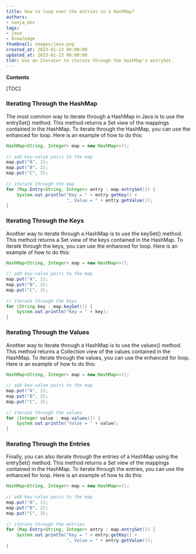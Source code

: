 ```yaml
---
title: How to loop over the entries in a HashMap?
authors:
- nanja_dev
tags:
- java
- knowledge
thumbnail: images/java.png
created_at: 2023-01-23 00:00:00
updated_at: 2023-01-23 00:00:00
tldr: Use an Iterator to iterate through the HashMap's entrySet.
---
```


**Contents**

[TOC]

### Iterating Through the HashMap

The most common way to iterate through a HashMap in Java is to use the entrySet() method. This method returns a Set view of the mappings contained in the HashMap. To iterate through the HashMap, you can use the enhanced for loop. Here is an example of how to do this:

```java
HashMap<String, Integer> map = new HashMap<>();
 
// add key-value pairs to the map
map.put("A", 1);
map.put("B", 2);
map.put("C", 3);
 
// iterate through the map
for (Map.Entry<String, Integer> entry : map.entrySet()) {
    System.out.println("Key = " + entry.getKey() + 
                       ", Value = " + entry.getValue());
}
```

### Iterating Through the Keys

Another way to iterate through a HashMap is to use the keySet() method. This method returns a Set view of the keys contained in the HashMap. To iterate through the keys, you can use the enhanced for loop. Here is an example of how to do this:

```java
HashMap<String, Integer> map = new HashMap<>();
 
// add key-value pairs to the map
map.put("A", 1);
map.put("B", 2);
map.put("C", 3);
 
// iterate through the keys
for (String key : map.keySet()) {
    System.out.println("Key = " + key);
}
```

### Iterating Through the Values

Another way to iterate through a HashMap is to use the values() method. This method returns a Collection view of the values contained in the HashMap. To iterate through the values, you can use the enhanced for loop. Here is an example of how to do this:

```java
HashMap<String, Integer> map = new HashMap<>();
 
// add key-value pairs to the map
map.put("A", 1);
map.put("B", 2);
map.put("C", 3);
 
// iterate through the values
for (Integer value : map.values()) {
    System.out.println("Value = " + value);
}
```

### Iterating Through the Entries

Finally, you can also iterate through the entries of a HashMap using the entrySet() method. This method returns a Set view of the mappings contained in the HashMap. To iterate through the entries, you can use the enhanced for loop. Here is an example of how to do this:

```java
HashMap<String, Integer> map = new HashMap<>();
 
// add key-value pairs to the map
map.put("A", 1);
map.put("B", 2);
map.put("C", 3);
 
// iterate through the entries
for (Map.Entry<String, Integer> entry : map.entrySet()) {
    System.out.println("Key = " + entry.getKey() + 
                       ", Value = " + entry.getValue());
}
```
